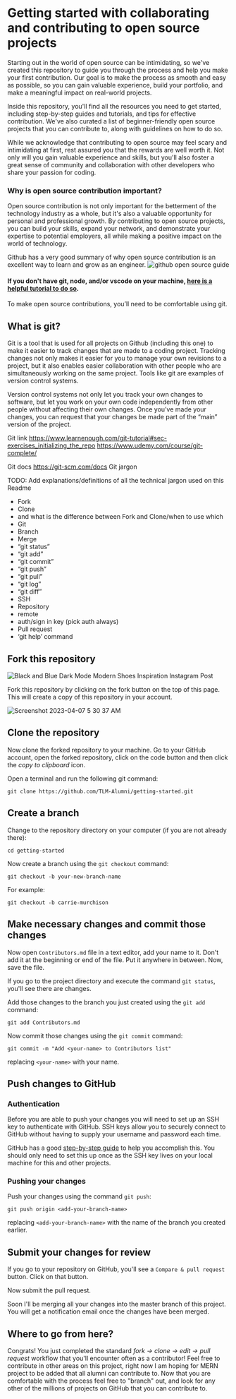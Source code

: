 # Getting started with collaborating and contributing to open source projects
Starting out in the world of open source can be intimidating, so we've created this repository to guide you through the process and help you make your first contribution. Our goal is to make the process as smooth and easy as possible, so you can gain valuable experience, build your portfolio, and make a meaningful impact on real-world projects.

Inside this repository, you'll find all the resources you need to get started, including step-by-step guides and tutorials, and tips for effective contribution. We've also curated a list of beginner-friendly open source projects that you can contribute to, along with guidelines on how to do so.

While we acknowledge that contributing to open source may feel scary and intimidating at first, rest assured you that the rewards are well worth it. Not only will you gain valuable experience and skills, but you'll also foster a great sense of community and collaboration with other developers who share your passion for coding.

### Why is open source contribution important?

Open source contribution is not only important for the betterment of the technology industry as a whole, but it's also a valuable opportunity for personal and professional growth. By contributing to open source projects, you can build your skills, expand your network, and demonstrate your expertise to potential employers, all while making a positive impact on the world of technology.

Github has a very good summary of why open source contribution is an excellent way to learn and grow as an engineer. ![github open source guide](https://opensource.guide/how-to-contribute/#why-contribute-to-open-source)

#### If you don't have git, node, and/or vscode on your machine, [here is a helpful tutorial to do so](https://drive.google.com/file/d/11fnb_uE8SO9H1gnvOt_u5sRaBqIZu8nT/view?usp=sharing).

To make open source contributions, you’ll need to be comfortable using git.

## What is git?
Git is a tool that is used for all projects on Github (including this one) to make it easier to track changes that are made to a coding project. Tracking changes not only makes it easier for you to manage your own revisions to a project, but it also enables easier collaboration with other people who are simultaneously working on the same project. Tools like git are examples of version control systems.

Version control systems not only let you track your own changes to software, but let you work on your own code independently from other people without affecting their own changes. Once you’ve made your changes, you can request that your changes be made part of the “main” version of the project.

Git link
https://www.learnenough.com/git-tutorial#sec-exercises_initializing_the_repo
https://www.udemy.com/course/git-complete/

Git docs
https://git-scm.com/docs
Git jargon

TODO: Add explanations/definitions of all the technical jargon used on this Readme
- Fork
- Clone
- and what is the difference between Fork and Clone/when to use which
- Git
- Branch
- Merge
- “git status”
- “git add”
- “git commit”
- “git push”
- “git pull”
- “git log”
- “git diff”
- SSH
- Repository
- remote
- auth/sign in key (pick auth always)
- Pull request
- ‘git help’ command



## Fork this repository

![Black and Blue Dark Mode Modern Shoes Inspiration Instagram Post](https://user-images.githubusercontent.com/56654391/230608866-83905702-ce93-4b36-bb12-671f76b51d42.png)


Fork this repository by clicking on the fork button on the top of this page.
This will create a copy of this repository in your account.

![Screenshot 2023-04-07 5 30 37 AM](https://user-images.githubusercontent.com/56654391/230609297-e46192d5-9d9f-45f6-afa6-628bb9d87d96.png)


## Clone the repository

Now clone the forked repository to your machine. Go to your GitHub account, open the forked repository, click on the code button and then click the _copy to clipboard_ icon.

Open a terminal and run the following git command:

```
git clone https://github.com/TLM-Alumni/getting-started.git
```


## Create a branch

Change to the repository directory on your computer (if you are not already there):

```
cd getting-started
```

Now create a branch using the `git checkout` command:

```
git checkout -b your-new-branch-name
```

For example:

```
git checkout -b carrie-murchison
```

## Make necessary changes and commit those changes

Now open `Contributors.md` file in a text editor, add your name to it. Don't add it at the beginning or end of the file. Put it anywhere in between. Now, save the file.

If you go to the project directory and execute the command `git status`, you'll see there are changes.

Add those changes to the branch you just created using the `git add` command:

```
git add Contributors.md
```

Now commit those changes using the `git commit` command:

```
git commit -m "Add <your-name> to Contributors list"
```

replacing `<your-name>` with your name.

## Push changes to GitHub

### Authentication

Before you are able to push your changes you will need to set up an SSH key to authenticate with GitHub. SSH keys allow you to securely connect to GitHub without having to supply your username and password each time.

GitHub has a good [step-by-step guide](https://docs.github.com/en/authentication/connecting-to-github-with-ssh/generating-a-new-ssh-key-and-adding-it-to-the-ssh-agent#generating-a-new-ssh-key) to help you accomplish this. You should only need to set this up once as the SSH key lives on your local machine for this and other projects.

### Pushing your changes

Push your changes using the command `git push`:

```
git push origin <add-your-branch-name>
```

replacing `<add-your-branch-name>` with the name of the branch you created earlier.

## Submit your changes for review

If you go to your repository on GitHub, you'll see a `Compare & pull request` button. Click on that button.

Now submit the pull request.

Soon I'll be merging all your changes into the master branch of this project. You will get a notification email once the changes have been merged.

## Where to go from here?

Congrats! You just completed the standard _fork -> clone -> edit -> pull request_ workflow that you'll encounter often as a contributor! Feel free to contribute in other areas on this project, right now I am hoping for MERN project to be added that all alumni can contribute to. Now that you are comfortable with the process feel free to "branch" out, and look for any other of the millions of projects on GitHub that you can contribute to.
